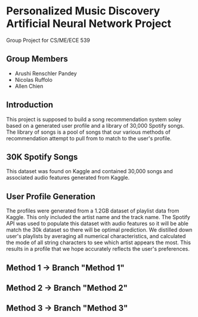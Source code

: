 # Personalized Music Discovery Artificial Neural Network Project
Group Project for CS/ME/ECE 539

## Group Members
- Arushi Renschler Pandey
- Nicolas Ruffolo
- Allen Chien

## Introduction
This project is supposed to build a song recommendation system soley based on a generated user profile and a library of 30,000 Spotify songs. The library of songs is a pool of songs that our various methods of recommendation attempt to pull from to match to the user's profile.

## 30K Spotify Songs
This dataset was found on Kaggle and contained 30,000 songs and associated audio features generated from Kaggle. 

## User Profile Generation
The profiles were generated from a 1.2GB dataset of playlist data from Kaggle. This only included the artist name and the track name. The Spotify API was used to populate this dataset with audio features so it will be able match the 30k dataset so there will be optimal prediction. We distilled down user's playlists by averaging all numerical characteristics, and calculated the mode of all string characters to see which artist appears the most. This results in a profile that we hope accurately reflects the user's preferences.

## Method 1 -> Branch "Method 1"

## Method 2 -> Branch "Method 2"

## Method 3 -> Branch "Method 3"
